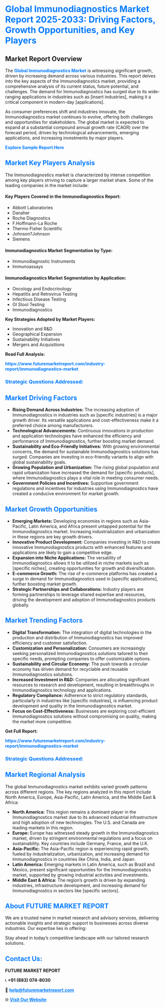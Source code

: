<h1 style="color: #007BFF;">Global Immunodiagnostics Market Report 2025-2033: Driving Factors, Growth Opportunities, and Key Players</h1>

<section id="overview">
<h2>Market Report Overview</h2>
<p>The <a href="https://www.futuremarketreport.com/industry-report/immunodiagnostics-market" style="color: #007BFF; text-decoration: none;"><strong>Global Immunodiagnostics Market</strong></a> is witnessing significant growth, driven by increasing demand across various industries. This report delves into the key aspects of the Immunodiagnostics market, providing a comprehensive analysis of its current status, future potential, and challenges. The demand for Immunodiagnostics has surged due to its wide-ranging applications in industries such as [insert industries], making it a critical component in modern-day [applications].</p>
<p>As consumer preferences shift and industries innovate, the Immunodiagnostics market continues to evolve, offering both challenges and opportunities for stakeholders. The global market is expected to expand at a substantial compound annual growth rate (CAGR) over the forecast period, driven by technological advancements, emerging applications, and increasing investments by major players.</p>
</section>

<section id="overview">
<p><a href="https://www.futuremarketreport.com/request-sample/reportId=107473" style="color: #007BFF; text-decoration: none;"><strong>Explore Sample Report Here</strong></a></p>
</section>

<section id="key-players">
<h2 style="color: #007BFF;">Market Key Players Analysis</h2>
<p>The Immunodiagnostics market is characterized by intense competition among key players striving to capture a larger market share. Some of the leading companies in the market include:</p>
<h4>Key Players Covered in the Immunodiagnostics Report:</h4>
<ul><li>Abbott Laboratories</li><li>Danaher</li><li>Roche Diagnostics</li><li>F.Hoffmann-La Roche</li><li>Thermo Fisher Scientific</li><li>Johnson?Johnson</li><li>Siemens</li></ul>
<h4>Immunodiagnostics Market Segmentation by Type:</h4>
<ul><li>Immunodiagnostic Instruments</li><li>Immunoassays</li></ul>

<h4>Immunodiagnostics Market Segmentation by Application:</h4>
<ul><li>Oncology and Endocrinology</li><li>Hepatitis and Retrovirus Testing</li><li>Infectious Disease Testing</li><li>GI Stool Testing</li><li>Immunodiagnostics</li></ul>
<p><strong>Key Strategies Adopted by Market Players:</strong></p>
<ul>
<li>Innovation and R&D</li>
<li>Geographical Expansion</li>
<li>Sustainability Initiatives</li>
<li>Mergers and Acquisitions</li>
</ul>
</section>

<section>
<p><strong>Read Full Analysis: </strong></p><a href="https://www.futuremarketreport.com/industry-report/immunodiagnostics-market" style="color: #007BFF; text-decoration: none;"><strong>https://www.futuremarketreport.com/industry-report/immunodiagnostics-market</strong></a>
<h3 style="color: #007BFF;">Strategic Questions Addressed:</h3>
</section>

<section id="driving-factors">
<h2 style="color: #007BFF;">Market Driving Factors</h2>
<ul>
<li><strong>Rising Demand Across Industries:</strong> The increasing adoption of Immunodiagnostics in industries such as [specific industries] is a major growth driver. Its versatile applications and cost-effectiveness make it a preferred choice among manufacturers.</li>
<li><strong>Technological Advancements:</strong> Continuous innovations in production and application technologies have enhanced the efficiency and performance of Immunodiagnostics, further boosting market demand.</li>
<li><strong>Sustainability and Eco-Friendly Initiatives:</strong> With growing environmental concerns, the demand for sustainable Immunodiagnostics solutions has surged. Companies are investing in eco-friendly variants to align with global sustainability goals.</li>
<li><strong>Growing Population and Urbanization:</strong> The rising global population and rapid urbanization have increased the demand for [specific products], where Immunodiagnostics plays a vital role in meeting consumer needs.</li>
<li><strong>Government Policies and Incentives:</strong> Supportive government regulations and incentives for industries using Immunodiagnostics have created a conducive environment for market growth.</li>
</ul>
</section>

<section id="growth-opportunities">
<h2 style="color: #007BFF;">Market Growth Opportunities</h2>
<ul>
<li><strong>Emerging Markets:</strong> Developing economies in regions such as Asia-Pacific, Latin America, and Africa present untapped potential for the Immunodiagnostics market. Increasing industrialization and urbanization in these regions are key growth drivers.</li>
<li><strong>Innovative Product Development:</strong> Companies investing in R&D to create innovative Immunodiagnostics products with enhanced features and applications are likely to gain a competitive edge.</li>
<li><strong>Expansion into Niche Applications:</strong> The versatility of Immunodiagnostics allows it to be utilized in niche markets such as [specific niches], creating opportunities for growth and diversification.</li>
<li><strong>E-commerce Growth:</strong> The rise of e-commerce platforms has created a surge in demand for Immunodiagnostics used in [specific applications], further boosting market growth.</li>
<li><strong>Strategic Partnerships and Collaborations:</strong> Industry players are forming partnerships to leverage shared expertise and resources, driving the development and adoption of Immunodiagnostics products globally.</li>
</ul>
</section>

<section id="trending-factors">
<h2 style="color: #007BFF;">Market Trending Factors</h2>
<ul>
<li><strong>Digital Transformation:</strong> The integration of digital technologies in the production and distribution of Immunodiagnostics has improved efficiency and customer satisfaction.</li>
<li><strong>Customization and Personalization:</strong> Consumers are increasingly seeking personalized Immunodiagnostics solutions tailored to their specific needs, prompting companies to offer customizable options.</li>
<li><strong>Sustainability and Circular Economy:</strong> The push towards a circular economy has driven demand for recyclable and reusable Immunodiagnostics solutions.</li>
<li><strong>Increased Investment in R&D:</strong> Companies are allocating significant resources to research and development, resulting in breakthroughs in Immunodiagnostics technology and applications.</li>
<li><strong>Regulatory Compliance:</strong> Adherence to strict regulatory standards, particularly in industries like [specific industries], is influencing product development and quality in the Immunodiagnostics market.</li>
<li><strong>Focus on Cost-Effectiveness:</strong> Businesses are exploring cost-efficient Immunodiagnostics solutions without compromising on quality, making the market more competitive.</li>
</ul>
</section>

<section>
<p><strong>Get Full Report: </strong></p><a href="https://www.futuremarketreport.com/industry-report/immunodiagnostics-market" style="color: #007BFF; text-decoration: none;"><strong>https://www.futuremarketreport.com/industry-report/immunodiagnostics-market</strong></a>
<h3 style="color: #007BFF;">Strategic Questions Addressed:</h3>
</section>


<section id="regional-analysis">
<h2 style="color: #007BFF;">Market Regional Analysis</h2>
<p>The global Immunodiagnostics market exhibits varied growth patterns across different regions. The key regions analyzed in this report include North America, Europe, Asia-Pacific, Latin America, and the Middle East & Africa:</p>
<ul>
<li><strong>North America:</strong> This region remains a dominant player in the Immunodiagnostics market due to its advanced industrial infrastructure and high adoption of new technologies. The U.S. and Canada are leading markets in this region.</li>
<li><strong>Europe:</strong> Europe has witnessed steady growth in the Immunodiagnostics market, driven by stringent environmental regulations and a focus on sustainability. Key countries include Germany, France, and the U.K.</li>
<li><strong>Asia-Pacific:</strong> The Asia-Pacific region is experiencing rapid growth, fueled by industrialization, urbanization, and increasing demand for Immunodiagnostics in countries like China, India, and Japan.</li>
<li><strong>Latin America:</strong> Emerging markets in Latin America, such as Brazil and Mexico, present significant opportunities for the Immunodiagnostics market, supported by growing industrial activities and investments.</li>
<li><strong>Middle East & Africa:</strong> The region’s growth is driven by expanding industries, infrastructure development, and increasing demand for Immunodiagnostics in sectors like [specific sectors].</li>
</ul>
</section>

<footer>
<h2 style="color: #007BFF;">About FUTURE MARKET REPORT</h2>
<p>We are a trusted name in market research and advisory services, delivering actionable insights and strategic support to businesses across diverse industries. Our expertise lies in offering:</p>

<p>Stay ahead in today’s competitive landscape with our tailored research solutions.</p>

<h2 style="color: #007BFF;">Contact Us:</h2>
<p><strong>FUTURE MARKET REPORT</strong></p>
<p>📞 <strong>+91 (883) 074-8030</strong></p>
<p>📧 <strong><a href="mailto:help@futuremarketreport.com" style="color: #007BFF;">help@futuremarketreport.com</a></strong></p>
<p>🌐 <strong><a href="https://www.futuremarketreport.com/" style="color: #007BFF;">Visit Our Website</a></strong></p>
</footer>